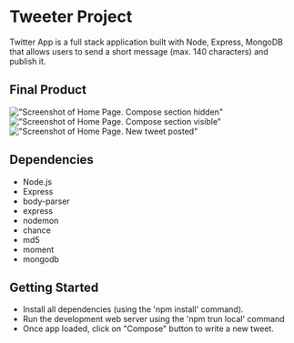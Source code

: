 
# Tweeter Project

Twitter App is a full stack application built with Node, Express, MongoDB that allows users to send a short message (max. 140 characters) and publish it.

## Final Product
!["Screenshot of Home Page. Compose section hidden"](https://github.com/79manuel/tweetr/blob/feature/mongodb/docs/Home%20page%20no%20compose.png)
!["Screenshot of Home Page. Compose section visible"](https://github.com/79manuel/tweetr/blob/feature/mongodb/docs/Home%20page%20new%20tweet.png)
!["Screenshot of Home Page. New tweet posted"](https://github.com/79manuel/tweetr/blob/feature/mongodb/docs/Home%20page%20new%20tweet%20posted.png)

## Dependencies

- Node.js
- Express
- body-parser
- express
- nodemon
- chance
- md5
- moment
- mongodb

## Getting Started

- Install all dependencies (using the 'npm install' command).
- Run the development web server using the 'npm trun local' command
- Once app loaded, click on "Compose" button to write a new tweet.